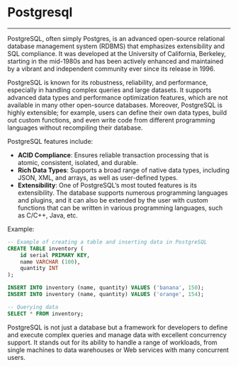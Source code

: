 # Postgresql

---

PostgreSQL, often simply Postgres, is an advanced open-source relational database management system (RDBMS) that emphasizes extensibility and SQL compliance. It was developed at the University of California, Berkeley, starting in the mid-1980s and has been actively enhanced and maintained by a vibrant and independent community ever since its release in 1996.

PostgreSQL is known for its robustness, reliability, and performance, especially in handling complex queries and large datasets. It supports advanced data types and performance optimization features, which are not available in many other open-source databases. Moreover, PostgreSQL is highly extensible; for example, users can define their own data types, build out custom functions, and even write code from different programming languages without recompiling their database.

PostgreSQL features include:

- **ACID Compliance**: Ensures reliable transaction processing that is atomic, consistent, isolated, and durable.
- **Rich Data Types**: Supports a broad range of native data types, including JSON, XML, and arrays, as well as user-defined types.
- **Extensibility**: One of PostgreSQL’s most touted features is its extensibility. The database supports numerous programming languages and plugins, and it can also be extended by the user with custom functions that can be written in various programming languages, such as C/C++, Java, etc.

Example:
```sql
-- Example of creating a table and inserting data in PostgreSQL
CREATE TABLE inventory (
    id serial PRIMARY KEY,
    name VARCHAR (100),
    quantity INT
);

INSERT INTO inventory (name, quantity) VALUES ('banana', 150);
INSERT INTO inventory (name, quantity) VALUES ('orange', 154);

-- Querying data
SELECT * FROM inventory;
```

PostgreSQL is not just a database but a framework for developers to define and execute complex queries and manage data with excellent concurrency support. It stands out for its ability to handle a range of workloads, from single machines to data warehouses or Web services with many concurrent users.